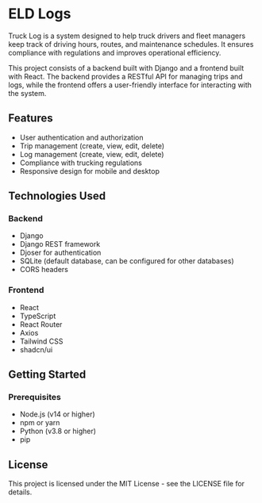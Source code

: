 # ELD Logs

Truck Log is a system designed to help truck drivers and fleet managers keep track of driving hours, routes, and maintenance schedules. It ensures compliance with regulations and improves operational efficiency.

This project consists of a backend built with Django and a frontend built with React. The backend provides a RESTful API for managing trips and logs, while the frontend offers a user-friendly interface for interacting with the system.

## Features

- User authentication and authorization
- Trip management (create, view, edit, delete)
- Log management (create, view, edit, delete)
- Compliance with trucking regulations
- Responsive design for mobile and desktop

## Technologies Used

### Backend

- Django
- Django REST framework
- Djoser for authentication
- SQLite (default database, can be configured for other databases)
- CORS headers

### Frontend

- React
- TypeScript
- React Router
- Axios
- Tailwind CSS
- shadcn/ui

## Getting Started

### Prerequisites

- Node.js (v14 or higher)
- npm or yarn
- Python (v3.8 or higher)
- pip

## License

This project is licensed under the MIT License - see the LICENSE file for details.

